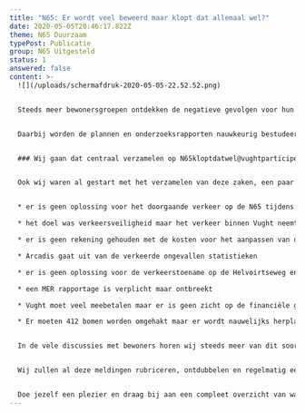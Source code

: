```yaml
---
title: "N65: Er wordt veel beweerd maar klopt dat allemaal wel?"
date: 2020-05-05T20:46:17.822Z
theme: N65 Duurzaam
typePost: Publicatie
group: N65 Uitgesteld
status: 1
answered: false
content: >-
  ![](/uploads/schermafdruk-2020-05-05-22.52.52.png)


  Steeds meer bewonersgroepen ontdekken de negatieve gevolgen voor hun leefomgeving door de reconstructie van de N65.


  Daarbij worden de plannen en onderzoeksrapporten nauwkeurig bestudeerd en worden steeds meer zaken ontdekt die onvolledig zijn, onjuist of in tegenspraak met gemaakte afspraken en verwachtingen. Tevens bereiden een aantal groepen bezwaarprocedures voor en zijn al begonnen met het verzamelen van deze ongerijmdheden.


  ### Wij gaan dat centraal verzamelen op N65kloptdatwel@vughtparticipeert.nl


  Ook wij waren al gestart met het verzamelen van deze zaken, een paar voorbeelden:


  * er is geen oplossing voor het doorgaande verkeer op de N65 tijdens de bouwfase

  * het doel was verkeersveiligheid maar het verkeer binnen Vught neemt enorm toe

  * er is geen rekening gehouden met de kosten voor het aanpassen van de wegen in het dorp

  * Arcadis gaat uit van de verkeerde ongevallen statistieken

  * er is geen oplossing voor de verkeerstoename op de Helvoirtseweg en andere locaties

  * een MER rapportage is verplicht maar ontbreekt

  * Vught moet veel meebetalen maar er is geen zicht op de financiële gevolgen van lenen en aflossen

  * Er moeten 412 bomen worden omgehakt maar er wordt nauwelijks herplant …


  In de vele discussies met bewoners horen wij steeds meer van dit soort zaken en wij willen die met iedereen en voor iedereen bij elkaar brengen. Daarvoor hebben wij het email adres[ N65kloptdatwel@vughtparticipeert.nl](mailto:N65kloptdatwel@vughtparticipeert.nl) ingericht als verzamelbak voor alle fouten, hiaten, onjuiste aannames, onvolledige analyses etc. Stuur jouw observaties en zorgen met een korte omschrijving, verwijzing naar rapport of uitspraak en reden waarom dit onjuist, onvolledig,... is.


  Wij zullen al deze meldingen rubriceren, ontdubbelen en regelmatig een actueel overzicht op onze website ter beschikking stellen. Hieruit kunnen alle bewonersgroepen en hun juristen putten bij het opstellen van bezwaren en wordt zo weinig mogelijk vergeten.


  Doe jezelf een plezier en draag bij aan een compleet overzicht van wat niet klopt, dan kunnen wij daar samen iets aan doen.
---
```


